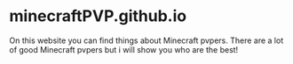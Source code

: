 # minecraftPVP.github.io
On this website you can find things about Minecraft pvpers. There are a lot of good Minecraft pvpers but i will show you who are the best!
